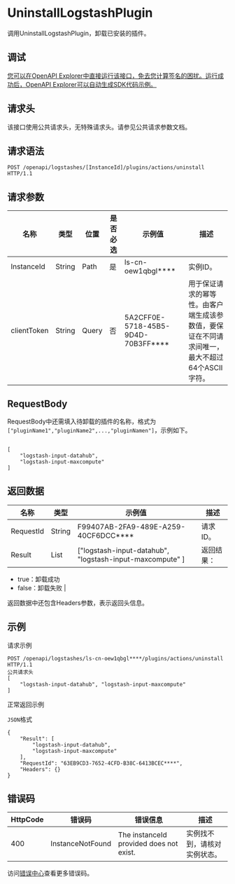 # UninstallLogstashPlugin

调用UninstallLogstashPlugin，卸载已安装的插件。

## 调试

[您可以在OpenAPI Explorer中直接运行该接口，免去您计算签名的困扰。运行成功后，OpenAPI Explorer可以自动生成SDK代码示例。](https://api.aliyun.com/#product=elasticsearch&api=UninstallLogstashPlugin&type=ROA&version=2017-06-13)

## 请求头

该接口使用公共请求头，无特殊请求头。请参见公共请求参数文档。

## 请求语法

```
POST /openapi/logstashes/[InstanceId]/plugins/actions/uninstall HTTP/1.1
```

## 请求参数

|名称|类型|位置|是否必选|示例值|描述|
|--|--|--|----|---|--|
|InstanceId|String|Path|是|ls-cn-oew1qbgl\*\*\*\*|实例ID。 |
|clientToken|String|Query|否|5A2CFF0E-5718-45B5-9D4D-70B3FF\*\*\*\*|用于保证请求的幂等性。由客户端生成该参数值，要保证在不同请求间唯一，最大不超过64个ASCII字符。 |

## RequestBody

RequestBody中还需填入待卸载的插件的名称，格式为`["pluginName1","pluginName2",...,"pluginNamen"]`，示例如下。

```

[
    "logstash-input-datahub",
    "logstash-input-maxcompute"
]

```

## 返回数据

|名称|类型|示例值|描述|
|--|--|---|--|
|RequestId|String|F99407AB-2FA9-489E-A259-40CF6DCC\*\*\*\*|请求ID。 |
|Result|List|\["logstash-input-datahub", "logstash-input-maxcompute" \]|返回结果：

 -   true：卸载成功
-   false：卸载失败 |

返回数据中还包含Headers参数，表示返回头信息。

## 示例

请求示例

```
POST /openapi/logstashes/ls-cn-oew1qbgl****/plugins/actions/uninstall HTTP/1.1
公共请求头
[
    "logstash-input-datahub", "logstash-input-maxcompute"
]
```

正常返回示例

`JSON`格式

```
{
	"Result": [
		"logstash-input-datahub",
		"logstash-input-maxcompute"
	],
	"RequestId": "63EB9CD3-7652-4CFD-B38C-6413BCEC****",
	"Headers": {}
}
```

## 错误码

|HttpCode|错误码|错误信息|描述|
|--------|---|----|--|
|400|InstanceNotFound|The instanceId provided does not exist.|实例找不到，请核对实例状态。|

访问[错误中心](https://error-center.aliyun.com/status/product/elasticsearch)查看更多错误码。

